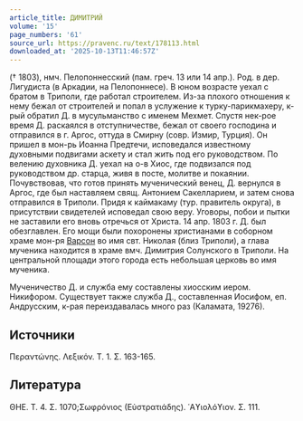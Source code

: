 ```yaml
---
article_title: ДИМИТРИЙ
volume: '15'
page_numbers: '61'
source_url: https://pravenc.ru/text/178113.html
downloaded_at: '2025-10-13T11:46:57Z'
---
```


(† 1803), нмч. Пелопоннесский (пам. греч. 13 или 14 апр.). Род. в дер. Лигудиста (в Аркадии, на Пелопоннесе). В юном возрасте уехал с братом в Триполи, где работал строителем. Из-за плохого отношения к нему бежал от строителей и попал в услужение к турку-парикмахеру, к-рый обратил Д. в мусульманство с именем Мехмет. Спустя нек-рое время Д. раскаялся в отступничестве, бежал от своего господина и отправился в г. Аргос, оттуда в Смирну (совр. Измир, Турция). Он пришел в мон-рь Иоанна Предтечи, исповедался известному духовными подвигами аскету и стал жить под его руководством. По велению духовника Д. уехал на о-в Хиос, где подвизался под руководством др. старца, живя в посте, молитве и покаянии. Почувствовав, что готов принять мученический венец, Д. вернулся в Аргос, где был наставляем свящ. Антонием Сакелларием, и затем снова отправился в Триполи. Придя к каймакаму (тур. правитель округа), в присутствии свидетелей исповедал свою веру. Уговоры, побои и пытки не заставили его вновь отречься от Христа. 14 апр. 1803 г. Д. был обезглавлен. Его мощи были похоронены христианами в соборном храме мон-ря [Варсон](https://pravenc.ru/text/Варсон.html) во имя свт. Николая (близ Триполи), а глава мученика находится в храме вмч. Димитрия Солунского в Триполи. На центральной площади этого города есть небольшая церковь во имя мученика.

Мученичество Д. и служба ему составлены хиосским иером. Никифором. Существует также служба Д., составленная Иосифом, еп. Андрусским, к-рая переиздавалась много раз (Каламата, 19276).

## Источники

Περαντώνης. Λεξικόν. Τ. 1. Σ. 
163-165.

## Литература

ΘΗΕ. Τ. 4. Σ. 1070;Σωφρόνιος (Εὐστρατιάδης). ῾Αϒιολόϒιον. Σ. 111.
